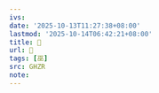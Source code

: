 ```yaml
---
ivs:
date: '2025-10-13T11:27:38+08:00'
lastmod: '2025-10-14T06:42:21+08:00'
title: 󰘸
url: 󰘸
tags: [巫]
src: GHZR
note:
---
```

